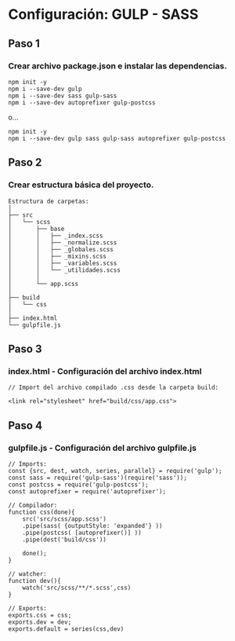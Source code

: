 # Configuración: GULP - SASS

## Paso 1  

### Crear archivo package.json e instalar las dependencias.

    npm init -y
    npm i --save-dev gulp
    npm i --save-dev sass gulp-sass
    npm i --save-dev autoprefixer gulp-postcss

o...

    npm init -y
    npm i --save-dev gulp sass gulp-sass autoprefixer gulp-postcss

## Paso 2  

### Crear estructura básica del proyecto.

    Estructura de carpetas:
    │
    ├── src
    │   └── scss
    │       ├── base
    │       │   ├── _index.scss
    │       │   ├── _normalize.scss
    │       │   ├── _globales.scss
    │       │   ├── _mixins.scss
    │       │   ├── _variables.scss
    │       │   └── _utilidades.scss
    │       │
    │       └── app.scss
    │
    ├── build
    │   └── css
    │
    ├── index.html
    └── gulpfile.js

## Paso 3

### index.html - Configuración del archivo index.html

    // Import del archivo compilado .css desde la carpeta build:

    <link rel="stylesheet" href="build/css/app.css">

## Paso 4

### gulpfile.js - Configuración del archivo gulpfile.js

    // Imports:
    const {src, dest, watch, series, parallel} = require('gulp');
    const sass = require('gulp-sass')(require('sass'));
    const postcss = require('gulp-postcss');
    const autoprefixer = require('autoprefixer');
    
    // Compilador:
    function css(done){
        src('src/scss/app.scss')
        .pipe(sass( {outputStyle: 'expanded'} ))
        .pipe(postcss( [autoprefixer()] ))
        .pipe(dest('build/css'))
    
        done();
    }
    
    // watcher:
    function dev(){
        watch('src/scss/**/*.scss',css)
    }
    
    // Exports:
    exports.css = css;
    exports.dev = dev;
    exports.default = series(css,dev)